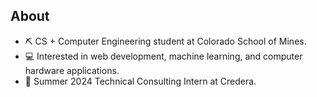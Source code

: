 ## About
- ⛏️ CS + Computer Engineering student at Colorado School of Mines.
- 💻 Interested in web development, machine learning, and computer hardware applications.
- 🚀 Summer 2024 Technical Consulting Intern at Credera.

